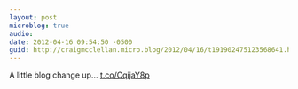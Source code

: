 ```yaml
---
layout: post
microblog: true
audio: 
date: 2012-04-16 09:54:50 -0500
guid: http://craigmcclellan.micro.blog/2012/04/16/t191902475123568641.html
---
```

A little blog change up... [t.co/CqijaY8p](http://t.co/CqijaY8p)
